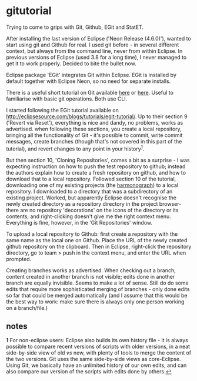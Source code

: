 # gitutorial

Trying to come to grips with Git, Github, EGit and StatET.

After installing the last version of Eclipse ('Neon Release (4.6.0)'), wanted to start using git and Github for real. I used git before - in several different context, but always from the command line, never from within Eclipse. In previous versions of Eclipse (used 3.8 for a long time), I never managed to get it to work properly. Decided to bite the bullet now.

Eclipse package 'EGit' integrates Git within Eclipse. EGit is installed by default together with Eclipse Neon, so no need for separate installs.

There is a useful short tutorial on Git available <a href='https://git-scm.com/docs/gittutorial' target='_blank'>here</a> or <a href='https://try.github.io/levels/1/challenges/1' target='_blank'>here</a>. Useful to familiarise with basic git operations. Both use CLI.

I started following the EGit tutorial available on <a href='http://eclipsesource.com/blogs/tutorials/egit-tutorial/' target='_blank'>http://eclipsesource.com/blogs/tutorials/egit-tutorial/</a>. Up to their section 9 ('Revert via Reset'), everything is nice and dandy, no problems, works as advertised. when following these sections, you create a local repository, bringing all the functionality of Git - it's possible to commit, write commit messages, create branches (though that's not covered in this part of the tutorial), and revert changes to any point in your history<sup id="a1"><a href="#f1">1</a></sup>. 

But then section 10, 'Cloning Repositories', comes a bit as a surprise - I was expecting instruction on how to push the test repository to github; instead the authors explain how to create a fresh repository on github, and how to download that to a local repository. Followed section 10 of the tutorial, downloading one of my existing projects (the <a href='https://github.com/evberghe/harmonograph' target='_blank'>harmonograph</a>) to a local repository. I downloaded to a directory that was a subdirectory of an existing project. Worked, but apparently Eclipse doesn't recognise the newly created directory as a repository directory in the project browser- there are no repository 'decorations' on the icons of the directory or its contents; and right-clicking doesn't give me the right context menu. Everything is fine, however, in the 'Git Repositories' window.

To upload a local repository to Github: first create a repository with the same name as the local one on Github. Place the URL of the newly created github repository on the clipboard. Then in Eclipse, right-click the repository directory, go to team > push in the context menu, and enter the URL when prompted.

Creating branches works as advertised. When checking out a branch, content created in another branch is not visible; edits done in another branch are equally invisible. Seems to make a lot of sense. Still do do some edits that require more sophisticated merging of branches - only done edits so far that could be merged automatically (and I assume that this would be the best way to work: make sure there is always only one person working on a branch/file.)




## notes

<b id="f1">1</b> For non-eclipse users: Eclipse also builds its own history file - it is always possible to compare recent versions of scripts with older versions, in a neat side-by-side view of old <i>vs</i> new, with plenty of tools to merge the content of the two versions. Git uses the same side-by-side views as core-Eclipse. Using Git, we basically have an unlimited history of our own edits, and can also compare our version of the scripts with edits done by others.<a href="#a1">↩</a>

